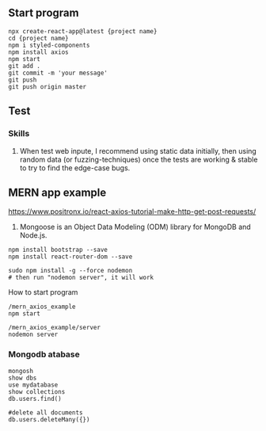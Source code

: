 ## Start program

```
npx create-react-app@latest {project name}
cd {project name}
npm i styled-components
npm install axios
npm start
git add .
git commit -m 'your message'
git push
git push origin master
```

## Test

### Skills

1. When test web inpute, I recommend using static data initially, then using random data (or fuzzing-techniques) once the tests are working & stable to try to find the edge-case bugs.

## MERN app example

https://www.positronx.io/react-axios-tutorial-make-http-get-post-requests/

1. Mongoose is an Object Data Modeling (ODM) library for MongoDB and Node.js.

```
npm install bootstrap --save
npm install react-router-dom --save

sudo npm install -g --force nodemon
# then run "nodemon server", it will work

```

How to start program

```
/mern_axios_example
npm start

/mern_axios_example/server
nodemon server
```

### Mongodb atabase

```
mongosh
show dbs
use mydatabase
show collections
db.users.find()

#delete all documents
db.users.deleteMany({})
```
